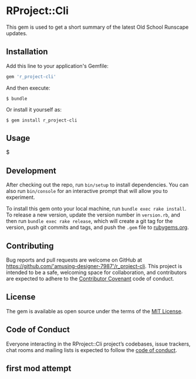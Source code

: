 # RProject::Cli

This gem is used to get a short summary of the latest Old School Runscape updates.

## Installation

Add this line to your application's Gemfile:

```ruby
gem 'r_project-cli'
```

And then execute:

    $ bundle

Or install it yourself as:

    $ gem install r_project-cli

## Usage

$

## Development

After checking out the repo, run `bin/setup` to install dependencies. You can also run `bin/console` for an interactive prompt that will allow you to experiment.

To install this gem onto your local machine, run `bundle exec rake install`. To release a new version, update the version number in `version.rb`, and then run `bundle exec rake release`, which will create a git tag for the version, push git commits and tags, and push the `.gem` file to [rubygems.org](https://rubygems.org).

## Contributing

Bug reports and pull requests are welcome on GitHub at https://github.com/'amusing-designer-7987'/r_project-cli. This project is intended to be a safe, welcoming space for collaboration, and contributors are expected to adhere to the [Contributor Covenant](http://contributor-covenant.org) code of conduct.

## License

The gem is available as open source under the terms of the [MIT License](https://opensource.org/licenses/MIT).

## Code of Conduct

Everyone interacting in the RProject::Cli project’s codebases, issue trackers, chat rooms and mailing lists is expected to follow the [code of conduct](https://github.com/'amusing-designer-7987'/r_project-cli/blob/master/CODE_OF_CONDUCT.md).

## first mod attempt